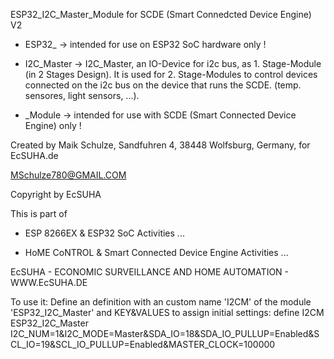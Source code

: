 ESP32_I2C_Master_Module for SCDE (Smart Connedcted Device Engine) V2

- ESP32_ -> intended for use on ESP32 SoC hardware only ! 

- I2C_Master -> I2C_Master, an IO-Device for i2c bus, as 1. Stage-Module (in 2 Stages Design). It is used for 2. Stage-Modules to control devices connected on the i2c bus on the device that runs the SCDE. (temp. sensores, light sensors, ...).

- _Module -> intended for use with SCDE (Smart Connected Device Engine) only !

Created by Maik Schulze, Sandfuhren 4, 38448 Wolfsburg, Germany, for EcSUHA.de

MSchulze780@GMAIL.COM

Copyright by EcSUHA

This is part of

- ESP 8266EX & ESP32 SoC Activities ...

- HoME CoNTROL & Smart Connected Device Engine Activities ...
 
EcSUHA - ECONOMIC SURVEILLANCE AND HOME AUTOMATION - WWW.EcSUHA.DE


To use it: Define an definition with an custom name 'I2CM' of the module 'ESP32_I2C_Master'
 and KEY&VALUES to assign initial settings:
define I2CM ESP32_I2C_Master I2C_NUM=1&I2C_MODE=Master&SDA_IO=18&SDA_IO_PULLUP=Enabled&SCL_IO=19&SCL_IO_PULLUP=Enabled&MASTER_CLOCK=100000
